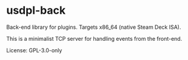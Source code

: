 # usdpl-back

Back-end library for plugins.
Targets x86_64 (native Steam Deck ISA).

This is a minimalist TCP server for handling events from the front-end.


License: GPL-3.0-only
